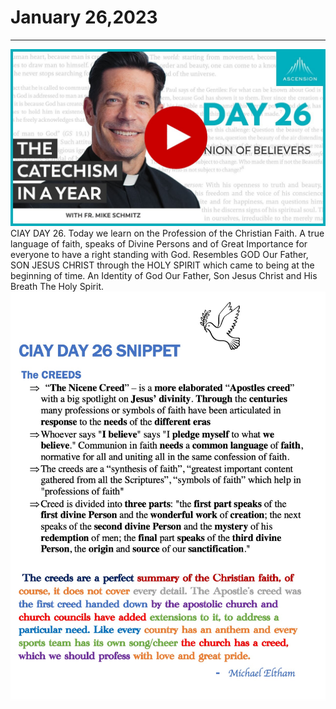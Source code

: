 # January 26,2023
---

[![Communion of Believers](https://raw.githubusercontent.com/fernal73/CIAY/main/January/jpgs/Day026.jpg)](https://youtu.be/ypR-GlqM0nc "Communion of Believers")
CIAY  DAY 26.
Today we learn on the Profession of the Christian Faith. A true language of faith, speaks of Divine Persons and of Great Importance for everyone to have a right standing with God. Resembles GOD Our Father, SON JESUS CHRIST through the HOLY SPIRIT which came to being at the beginning of time. An Identity of God Our Father, Son Jesus Christ and His Breath The Holy Spirit.
![Day 26 Snippet](https://github.com/fernal73/CIAY/blob/main/January/jpgs/Day26Snippet.jpg?raw=true)

